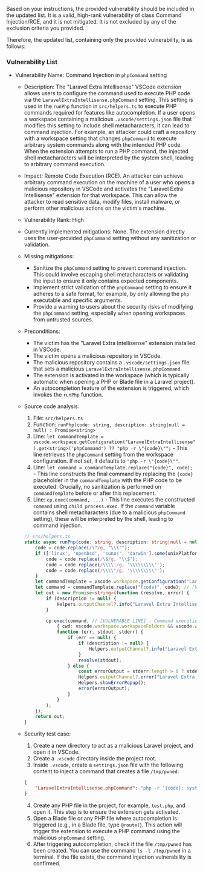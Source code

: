Based on your instructions, the provided vulnerability should be included in the updated list. It is a valid, high-rank vulnerability of class Command Injection/RCE, and it is not mitigated. It is not excluded by any of the exclusion criteria you provided.

Therefore, the updated list, containing only the provided vulnerability, is as follows:

### Vulnerability List

* Vulnerability Name: Command Injection in `phpCommand` setting
  * Description: The "Laravel Extra Intellisense" VSCode extension allows users to configure the command used to execute PHP code via the `LaravelExtraIntellisense.phpCommand` setting. This setting is used in the `runPhp` function in `src/helpers.ts` to execute PHP commands required for features like autocompletion. If a user opens a workspace containing a malicious `.vscode/settings.json` file that modifies this setting to include shell metacharacters, it can lead to command injection. For example, an attacker could craft a repository with a workspace setting that changes `phpCommand` to execute arbitrary system commands along with the intended PHP code. When the extension attempts to run a PHP command, the injected shell metacharacters will be interpreted by the system shell, leading to arbitrary command execution.
  * Impact: Remote Code Execution (RCE). An attacker can achieve arbitrary command execution on the machine of a user who opens a malicious repository in VSCode and activates the "Laravel Extra Intellisense" extension for that workspace. This can allow the attacker to read sensitive data, modify files, install malware, or perform other malicious actions on the victim's machine.
  * Vulnerability Rank: High
  * Currently implemented mitigations: None. The extension directly uses the user-provided `phpCommand` setting without any sanitization or validation.
  * Missing mitigations:
    * Sanitize the `phpCommand` setting to prevent command injection. This could involve escaping shell metacharacters or validating the input to ensure it only contains expected components.
    * Implement strict validation of the `phpCommand` setting to ensure it adheres to a safe format, for example, by only allowing the `php` executable and specific arguments.
    * Provide a warning to users about the security risks of modifying the `phpCommand` setting, especially when opening workspaces from untrusted sources.
  * Preconditions:
    * The victim has the "Laravel Extra Intellisense" extension installed in VSCode.
    * The victim opens a malicious repository in VSCode.
    * The malicious repository contains a `.vscode/settings.json` file that sets a malicious `LaravelExtraIntellisense.phpCommand`.
    * The extension is activated in the workspace (which is typically automatic when opening a PHP or Blade file in a Laravel project).
    * An autocompletion feature of the extension is triggered, which invokes the `runPhp` function.
  * Source code analysis:
    1. File: `src/helpers.ts`
    2. Function: `runPhp(code: string, description: string|null = null) : Promise<string>`
    3. Line: `let commandTemplate = vscode.workspace.getConfiguration("LaravelExtraIntellisense").get<string>('phpCommand') ?? "php -r \"{code}\"";` - This line retrieves the `phpCommand` setting from the workspace configuration. If not set, it defaults to `"php -r \"{code}\""`.
    4. Line: `let command = commandTemplate.replace("{code}", code);` - This line constructs the final command by replacing the `{code}` placeholder in the `commandTemplate` with the PHP code to be executed. Crucially, no sanitization is performed on `commandTemplate` before or after this replacement.
    5. Line: `cp.exec(command, ...)` - This line executes the constructed `command` using `child_process.exec`. If the `command` variable contains shell metacharacters (due to a malicious `phpCommand` setting), these will be interpreted by the shell, leading to command injection.

    ```typescript
    // src/helpers.ts
    static async runPhp(code: string, description: string|null = null) : Promise<string> {
        code = code.replace(/\"/g, "\\\"");
        if (['linux', 'openbsd', 'sunos', 'darwin'].some(unixPlatforms => os.platform().includes(unixPlatforms))) {
            code = code.replace(/\$/g, "\\$");
            code = code.replace(/\\\\'/g, '\\\\\\\\\'');
            code = code.replace(/\\\\"/g, '\\\\\\\\\"');
        }
        let commandTemplate = vscode.workspace.getConfiguration("LaravelExtraIntellisense").get<string>('phpCommand') ?? "php -r \"{code}\""; // [VULNERABLE LINE] - User controlled phpCommand
        let command = commandTemplate.replace("{code}", code); // [VULNERABLE LINE] - command constructed without sanitization
        let out = new Promise<string>(function (resolve, error) {
            if (description != null) {
                Helpers.outputChannel?.info("Laravel Extra Intellisense command started: " + description);
            }

            cp.exec(command, // [VULNERABLE LINE] - Command execution
                { cwd: vscode.workspace.workspaceFolders && vscode.workspace.workspaceFolders.length > 0 ? vscode.workspace.workspaceFolders[0].uri.fsPath : undefined },
                function (err, stdout, stderr) {
                    if (err == null) {
                        if (description != null) {
                            Helpers.outputChannel?.info("Laravel Extra Intellisense Resolved: " + description);
                        }
                        resolve(stdout);
                    } else {
                        const errorOutput = stderr.length > 0 ? stderr : stdout;
                        Helpers.outputChannel?.error("Laravel Extra Intellisense Error:\n " + (description ?? '') + '\n\n' + errorOutput);
                        Helpers.showErrorPopup();
                        error(errorOutput);
                    }
                }
            );
        });
        return out;
    }
    ```
  * Security test case:
    1. Create a new directory to act as a malicious Laravel project, and open it in VSCode.
    2. Create a `.vscode` directory inside the project root.
    3. Inside `.vscode`, create a `settings.json` file with the following content to inject a command that creates a file `/tmp/pwned`:
    ```json
    {
        "LaravelExtraIntellisense.phpCommand": "php -r '{code}; system(\"touch /tmp/pwned\");'"
    }
    ```
    4. Create any PHP file in the project, for example, `test.php`, and open it. This step is to ensure the extension gets activated.
    5. Open a Blade file or any PHP file where autocompletion is triggered (e.g., in a Blade file, type `@route(`). This action will trigger the extension to execute a PHP command using the malicious `phpCommand` setting.
    6. After triggering autocompletion, check if the file `/tmp/pwned` has been created. You can use the command `ls -l /tmp/pwned` in a terminal. If the file exists, the command injection vulnerability is confirmed.
